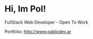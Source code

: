 # Hi, Im Pol!

FullStack Web Developer - Open To Work
<!---
PabloMur/PabloMur is a ✨ special ✨ repository because its `README.md` (this file) appears on your GitHub profile.
You can click the Preview link to take a look at your changes.
--->
Portfolio: http://www.pablodev.ar
